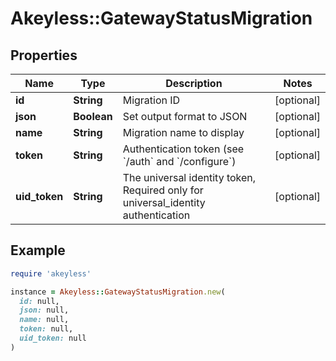 # Akeyless::GatewayStatusMigration

## Properties

| Name | Type | Description | Notes |
| ---- | ---- | ----------- | ----- |
| **id** | **String** | Migration ID | [optional] |
| **json** | **Boolean** | Set output format to JSON | [optional] |
| **name** | **String** | Migration name to display | [optional] |
| **token** | **String** | Authentication token (see &#x60;/auth&#x60; and &#x60;/configure&#x60;) | [optional] |
| **uid_token** | **String** | The universal identity token, Required only for universal_identity authentication | [optional] |

## Example

```ruby
require 'akeyless'

instance = Akeyless::GatewayStatusMigration.new(
  id: null,
  json: null,
  name: null,
  token: null,
  uid_token: null
)
```

